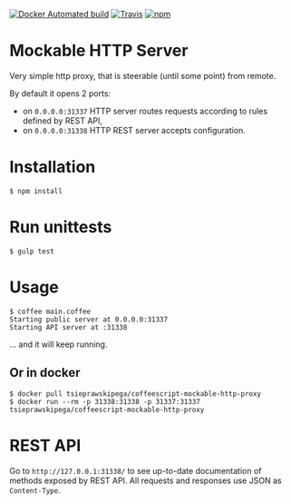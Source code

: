 [![Docker Automated build](https://img.shields.io/docker/automated/tsieprawskipega/coffeescript-mockable-http-server.svg)](https://hub.docker.com/r/tsieprawskipega/coffeescript-mockable-http-proxy/)
[![Travis](https://img.shields.io/travis/pegasystems/coffeescript-mockable-http-proxy.svg)](https://travis-ci.org/pegasystems/coffeescript-mockable-http-proxy)
[![npm](https://img.shields.io/npm/v/coffeescript-mockable-http-server.svg)](coffeescript-mockable-http-server)

# Mockable HTTP Server

Very simple http proxy, that is steerable (until some point) from remote.

By default it opens 2 ports:
* on `0.0.0.0:31337` HTTP server routes requests according to rules defined by REST API,
* on `0.0.0.0:31338` HTTP REST server accepts configuration.

# Installation

```
$ npm install
```

# Run unittests

```
$ gulp test
```

# Usage

```
$ coffee main.coffee
Starting public server at 0.0.0.0:31337
Starting API server at :31338
```

... and it will keep running.

## Or in docker

```
$ docker pull tsieprawskipega/coffeescript-mockable-http-proxy
$ docker run --rm -p 31338:31338 -p 31337:31337 tsieprawskipega/coffeescript-mockable-http-proxy
```

# REST API

Go to `http://127.0.0.1:31338/` to see up-to-date documentation of methods exposed by REST API. All requests and responses use JSON as `Content-Type`.
